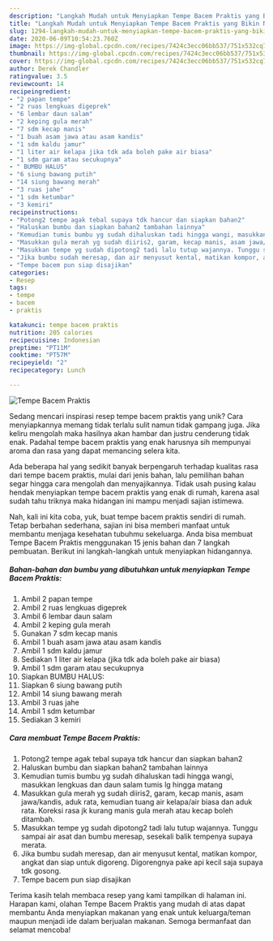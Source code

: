 ```yaml
---
description: "Langkah Mudah untuk Menyiapkan Tempe Bacem Praktis yang Bikin Ngiler"
title: "Langkah Mudah untuk Menyiapkan Tempe Bacem Praktis yang Bikin Ngiler"
slug: 1294-langkah-mudah-untuk-menyiapkan-tempe-bacem-praktis-yang-bikin-ngiler
date: 2020-06-09T10:54:23.760Z
image: https://img-global.cpcdn.com/recipes/7424c3ecc06bb537/751x532cq70/tempe-bacem-praktis-foto-resep-utama.jpg
thumbnail: https://img-global.cpcdn.com/recipes/7424c3ecc06bb537/751x532cq70/tempe-bacem-praktis-foto-resep-utama.jpg
cover: https://img-global.cpcdn.com/recipes/7424c3ecc06bb537/751x532cq70/tempe-bacem-praktis-foto-resep-utama.jpg
author: Derek Chandler
ratingvalue: 3.5
reviewcount: 14
recipeingredient:
- "2 papan tempe"
- "2 ruas lengkuas digeprek"
- "6 lembar daun salam"
- "2 keping gula merah"
- "7 sdm kecap manis"
- "1 buah asam jawa atau asam kandis"
- "1 sdm kaldu jamur"
- "1 liter air kelapa jika tdk ada boleh pake air biasa"
- "1 sdm garam atau secukupnya"
- " BUMBU HALUS"
- "6 siung bawang putih"
- "14 siung bawang merah"
- "3 ruas jahe"
- "1 sdm ketumbar"
- "3 kemiri"
recipeinstructions:
- "Potong2 tempe agak tebal supaya tdk hancur dan siapkan bahan2"
- "Haluskan bumbu dan siapkan bahan2 tambahan lainnya"
- "Kemudian tumis bumbu yg sudah dihaluskan tadi hingga wangi, masukkan lengkuas dan daun salam tumis lg hingga matang"
- "Masukkan gula merah yg sudah diiris2, garam, kecap manis, asam jawa/kandis, aduk rata, kemudian tuang air kelapa/air biasa dan aduk rata. Koreksi rasa jk kurang manis gula merah atau kecap boleh ditambah."
- "Masukkan tempe yg sudah dipotong2 tadi lalu tutup wajannya. Tunggu sampai air asat dan bumbu meresap, sesekali balik tempenya supaya merata."
- "Jika bumbu sudah meresap, dan air menyusut kental, matikan kompor, angkat dan siap untuk digoreng. Digorengnya pake api kecil saja supaya tdk gosong."
- "Tempe bacem pun siap disajikan"
categories:
- Resep
tags:
- tempe
- bacem
- praktis

katakunci: tempe bacem praktis 
nutrition: 205 calories
recipecuisine: Indonesian
preptime: "PT11M"
cooktime: "PT57M"
recipeyield: "2"
recipecategory: Lunch

---
```



![Tempe Bacem Praktis](https://img-global.cpcdn.com/recipes/7424c3ecc06bb537/751x532cq70/tempe-bacem-praktis-foto-resep-utama.jpg)

Sedang mencari inspirasi resep tempe bacem praktis yang unik? Cara menyiapkannya memang tidak terlalu sulit namun tidak gampang juga. Jika keliru mengolah maka hasilnya akan hambar dan justru cenderung tidak enak. Padahal tempe bacem praktis yang enak harusnya sih mempunyai aroma dan rasa yang dapat memancing selera kita.



Ada beberapa hal yang sedikit banyak berpengaruh terhadap kualitas rasa dari tempe bacem praktis, mulai dari jenis bahan, lalu pemilihan bahan segar hingga cara mengolah dan menyajikannya. Tidak usah pusing kalau hendak menyiapkan tempe bacem praktis yang enak di rumah, karena asal sudah tahu triknya maka hidangan ini mampu menjadi sajian istimewa.


Nah, kali ini kita coba, yuk, buat tempe bacem praktis sendiri di rumah. Tetap berbahan sederhana, sajian ini bisa memberi manfaat untuk membantu menjaga kesehatan tubuhmu sekeluarga. Anda bisa membuat Tempe Bacem Praktis menggunakan 15 jenis bahan dan 7 langkah pembuatan. Berikut ini langkah-langkah untuk menyiapkan hidangannya.

<!--inarticleads1-->

##### Bahan-bahan dan bumbu yang dibutuhkan untuk menyiapkan Tempe Bacem Praktis:

1. Ambil 2 papan tempe
1. Ambil 2 ruas lengkuas digeprek
1. Ambil 6 lembar daun salam
1. Ambil 2 keping gula merah
1. Gunakan 7 sdm kecap manis
1. Ambil 1 buah asam jawa atau asam kandis
1. Ambil 1 sdm kaldu jamur
1. Sediakan 1 liter air kelapa (jika tdk ada boleh pake air biasa)
1. Ambil 1 sdm garam atau secukupnya
1. Siapkan  BUMBU HALUS:
1. Siapkan 6 siung bawang putih
1. Ambil 14 siung bawang merah
1. Ambil 3 ruas jahe
1. Ambil 1 sdm ketumbar
1. Sediakan 3 kemiri




<!--inarticleads2-->

##### Cara membuat Tempe Bacem Praktis:

1. Potong2 tempe agak tebal supaya tdk hancur dan siapkan bahan2
1. Haluskan bumbu dan siapkan bahan2 tambahan lainnya
1. Kemudian tumis bumbu yg sudah dihaluskan tadi hingga wangi, masukkan lengkuas dan daun salam tumis lg hingga matang
1. Masukkan gula merah yg sudah diiris2, garam, kecap manis, asam jawa/kandis, aduk rata, kemudian tuang air kelapa/air biasa dan aduk rata. Koreksi rasa jk kurang manis gula merah atau kecap boleh ditambah.
1. Masukkan tempe yg sudah dipotong2 tadi lalu tutup wajannya. Tunggu sampai air asat dan bumbu meresap, sesekali balik tempenya supaya merata.
1. Jika bumbu sudah meresap, dan air menyusut kental, matikan kompor, angkat dan siap untuk digoreng. Digorengnya pake api kecil saja supaya tdk gosong.
1. Tempe bacem pun siap disajikan




Terima kasih telah membaca resep yang kami tampilkan di halaman ini. Harapan kami, olahan Tempe Bacem Praktis yang mudah di atas dapat membantu Anda menyiapkan makanan yang enak untuk keluarga/teman maupun menjadi ide dalam berjualan makanan. Semoga bermanfaat dan selamat mencoba!
